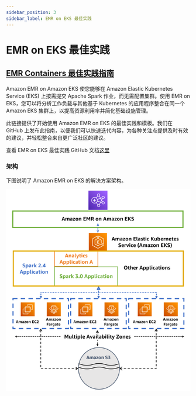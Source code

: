 ```yaml
---
sidebar_position: 3
sidebar_label: EMR on EKS 最佳实践
---
```


# EMR on EKS 最佳实践

## [EMR Containers 最佳实践指南](https://aws.github.io/aws-emr-containers-best-practices/)

Amazon EMR on Amazon EKS 使您能够在 Amazon Elastic Kubernetes Service (EKS) 上按需提交 Apache Spark 作业，而无需配置集群。使用 EMR on EKS，您可以将分析工作负载与其他基于 Kubernetes 的应用程序整合在同一个 Amazon EKS 集群上，以提高资源利用率并简化基础设施管理。

此链接提供了开始使用 Amazon EMR on EKS 的最佳实践和模板。我们在 GitHub 上发布此指南，以便我们可以快速迭代内容，为各种关注点提供及时有效的建议，并轻松整合来自更广泛社区的建议。

查看 EMR on EKS 最佳实践 GitHub 文档[这里](https://aws.github.io/aws-emr-containers-best-practices/)

### 架构
下图说明了 Amazon EMR on EKS 的解决方案架构。

![emr-eks-architecture](../../../../../../docs/bestpractices/analytics/img/emr-eks-architecture.png)
